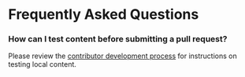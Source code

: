 # Frequently Asked Questions

### How can I test content before submitting a pull request?

Please review the [contributor development process](https://github.com/aws/iot-atlas/blob/main/src/README.md) for instructions on testing local content.
